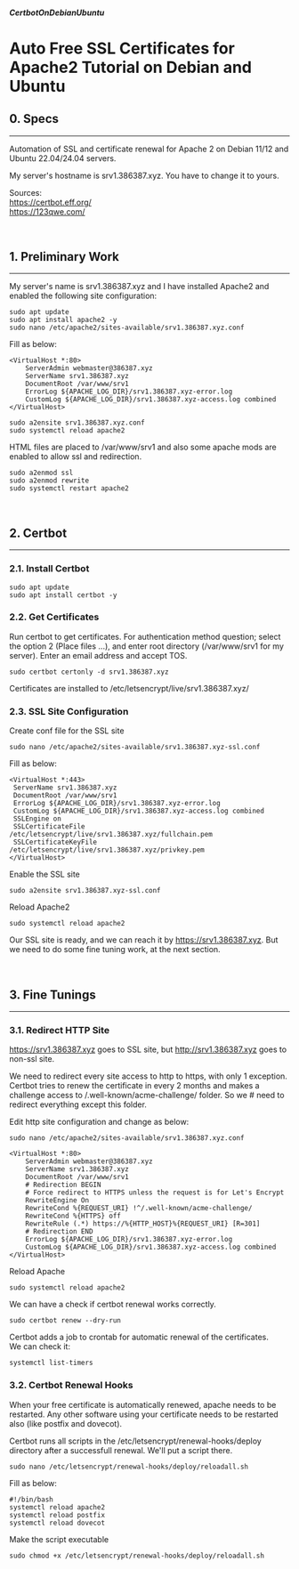 ##### CertbotOnDebianUbuntu 
# Auto Free SSL Certificates for Apache2 Tutorial on Debian and Ubuntu

## 0. Specs
---
Automation of SSL and certificate renewal for Apache 2 on Debian 11/12 and Ubuntu 22.04/24.04 servers.

My server's hostname is srv1.386387.xyz. You have to change it to yours.

Sources:  
<https://certbot.eff.org/>  
<https://123qwe.com/>

<br>

## 1. Preliminary Work
---
My server's name is srv1.386387.xyz and I have installed Apache2 and enabled the following site configuration:

```
sudo apt update
sudo apt install apache2 -y
sudo nano /etc/apache2/sites-available/srv1.386387.xyz.conf
```

Fill as below:

```
<VirtualHost *:80>
    ServerAdmin webmaster@386387.xyz	
    ServerName srv1.386387.xyz
    DocumentRoot /var/www/srv1
    ErrorLog ${APACHE_LOG_DIR}/srv1.386387.xyz-error.log
    CustomLog ${APACHE_LOG_DIR}/srv1.386387.xyz-access.log combined
</VirtualHost>
```

```
sudo a2ensite srv1.386387.xyz.conf
sudo systemctl reload apache2
```

HTML files are placed to /var/www/srv1 and also some apache mods are  enabled to allow ssl and redirection.

```
sudo a2enmod ssl
sudo a2enmod rewrite
sudo systemctl restart apache2
```

<br>

## 2. Certbot
---
### 2.1. Install Certbot
```
sudo apt update
sudo apt install certbot -y
```

### 2.2. Get Certificates 
Run certbot to get certificates. For authentication method question;  select the option 2 (Place files ...), and enter root directory (/var/www/srv1 for my server). Enter an email address and accept TOS.

```
sudo certbot certonly -d srv1.386387.xyz
```

Certificates are installed to /etc/letsencrypt/live/srv1.386387.xyz/

### 2.3. SSL Site Configuration
Create conf file for the SSL site

```
sudo nano /etc/apache2/sites-available/srv1.386387.xyz-ssl.conf
```

Fill as below:

```
<VirtualHost *:443>
 ServerName srv1.386387.xyz
 DocumentRoot /var/www/srv1
 ErrorLog ${APACHE_LOG_DIR}/srv1.386387.xyz-error.log
 CustomLog ${APACHE_LOG_DIR}/srv1.386387.xyz-access.log combined
 SSLEngine on
 SSLCertificateFile /etc/letsencrypt/live/srv1.386387.xyz/fullchain.pem
 SSLCertificateKeyFile /etc/letsencrypt/live/srv1.386387.xyz/privkey.pem
</VirtualHost>
```

Enable the SSL site

```
sudo a2ensite srv1.386387.xyz-ssl.conf
```

Reload Apache2

```
sudo systemctl reload apache2
```

Our SSL site is ready, and we can reach it by https://srv1.386387.xyz. But we need to do some fine tuning work, at the next section.

<br>

## 3. Fine Tunings
---
### 3.1. Redirect HTTP Site
https://srv1.386387.xyz goes to SSL site, but http://srv1.386387.xyz goes to  non-ssl site. 

We need to redirect every site access to http to https, with only 1  exception. Certbot tries to renew the certificate in every 2 months and  makes a challenge access to /.well-known/acme-challenge/ folder. So we # need to redirect everything except this folder.

Edit http site configuration and change as below:

```
sudo nano /etc/apache2/sites-available/srv1.386387.xyz.conf
```

```
<VirtualHost *:80>
    ServerAdmin webmaster@386387.xyz	
    ServerName srv1.386387.xyz
    DocumentRoot /var/www/srv1
    # Redirection BEGIN
    # Force redirect to HTTPS unless the request is for Let's Encrypt
    RewriteEngine On
    RewriteCond %{REQUEST_URI} !^/.well-known/acme-challenge/
    RewriteCond %{HTTPS} off
    RewriteRule (.*) https://%{HTTP_HOST}%{REQUEST_URI} [R=301]
    # Redirection END
    ErrorLog ${APACHE_LOG_DIR}/srv1.386387.xyz-error.log
    CustomLog ${APACHE_LOG_DIR}/srv1.386387.xyz-access.log combined
</VirtualHost>
```

Reload Apache

```
sudo systemctl reload apache2
```

We can have a check if certbot renewal works correctly.

```
sudo certbot renew --dry-run
```

Certbot adds a job to crontab for automatic renewal of the certificates.  
We can check it:

```
systemctl list-timers
```

### 3.2. Certbot Renewal Hooks
When your free certificate is automatically renewed, apache needs to be  restarted. Any other software using your certificate needs to be restarted also (like postfix and dovecot). 

Certbot runs all scripts in the  /etc/letsencrypt/renewal-hooks/deploy directory after a successfull renewal. We'll put a script there.

```
sudo nano /etc/letsencrypt/renewal-hooks/deploy/reloadall.sh
```

Fill as below:

```
#!/bin/bash
systemctl reload apache2
systemctl reload postfix
systemctl reload dovecot
```

Make the script executable

```
sudo chmod +x /etc/letsencrypt/renewal-hooks/deploy/reloadall.sh
```

